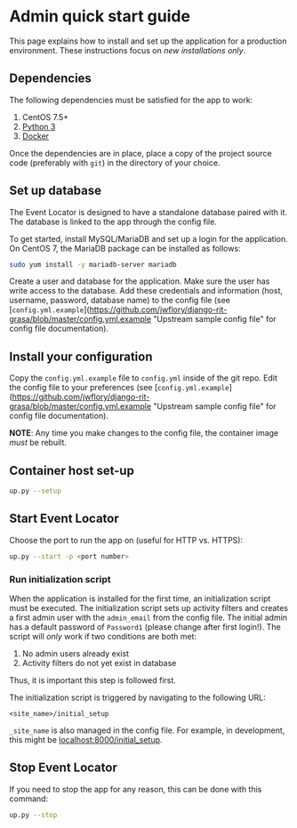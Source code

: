 Admin quick start guide
=======================

This page explains how to install and set up the application for a production environment.
These instructions focus on _new installations only_.

## Dependencies

The following dependencies must be satisfied for the app to work:

1. CentOS 7.5+
2. [Python 3](https://www.python.org/downloads/ "Download Python 3")
3. [Docker](https://docs.docker.com/install/)

Once the dependencies are in place, place a copy of the project source code (preferably with `git`) in the directory of your choice.


## Set up database

The Event Locator is designed to have a standalone database paired with it.
The database is linked to the app through the config file.

To get started, install MySQL/MariaDB and set up a login for the application.
On CentOS 7, the MariaDB package can be installed as follows:

```sh
sudo yum install -y mariadb-server mariadb
```

Create a user and database for the application.
Make sure the user has write access to the database.
Add these credentials and information (host, username, password, database name) to the config file (see [`config.yml.example`](https://github.com/jwflory/django-rit-grasa/blob/master/config.yml.example "Upstream sample config file" for config file documentation).


## Install your configuration

Copy the `config.yml.example` file to `config.yml` inside of the git repo.
Edit the config file to your preferences (see [`config.yml.example`](https://github.com/jwflory/django-rit-grasa/blob/master/config.yml.example "Upstream sample config file" for config file documentation).

**NOTE**: Any time you make changes to the config file, the container image _must_ be rebuilt.


## Container host set-up

```sh
up.py --setup
```


## Start Event Locator

Choose the port to run the app on (useful for HTTP vs. HTTPS):

```sh
up.py --start -p <port number>
```


### Run initialization script

When the application is installed for the first time, an initialization script must be executed.
The initialization script sets up activity filters and creates a first admin user with the `admin_email` from the config file.
The initial admin has a default password of `Password1` (please change after first login!).
The script will _only_ work if two conditions are both met:

1. No admin users already exist
2. Activity filters do not yet exist in database

Thus, it is important this step is followed first.

The initialization script is triggered by navigating to the following URL:

```
<site_name>/initial_setup
```

`_site_name` is also managed in the config file.
For example, in development, this might be [localhost:8000/initial_setup](http://localhost:8000/initial_setup).


## Stop Event Locator

If you need to stop the app for any reason, this can be done with this command:

```sh
up.py --stop
```
